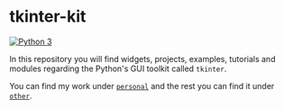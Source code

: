 # tkinter-kit

[![Python 3](https://img.shields.io/badge/python-3-blue.svg)](https://www.python.org/downloads/)

In this repository you will find widgets, projects, examples, tutorials and modules regarding the Python's GUI toolkit called `tkinter`.

You can find my work under [`personal`](personal) and the rest you can find it under [`other`](other).